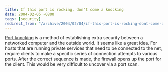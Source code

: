```yaml
---
title: If this port is rocking, don't come a knocking
date: 2004-02-05 -0800
tags: [security]
redirect_from: "/archive/2004/02/04/if-this-port-is-rocking-dont-come-a-knocking.aspx/"
---
```


[Port knocking](http://www.portknocking.org/) is a method of
establishing extra security between a networked computer and the outside
world. It seems like a great idea. For hosts that are running private
services that need to be connected to the net, require clients to make a
specific series of connection attempts to various ports. After the
correct sequence is made, the firewall opens up the port for the client.
This would be very difficult to uncover via a port scan.
